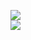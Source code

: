 [![](https://img.shields.io/badge/Made%20With-Github%20Spray-lightgrey.svg?style=for-the-badge&logo=github)](https://github.com/Annihil/github-spray#12545)  
[![](https://i.imgur.com/2DrTn0Z.gif)](https://github.com/Annihil/github-spray)